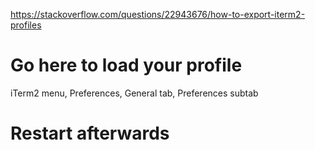https://stackoverflow.com/questions/22943676/how-to-export-iterm2-profiles

# Go here to load your profile
iTerm2 menu, Preferences, General tab, Preferences subtab
# Restart afterwards
